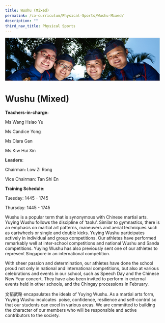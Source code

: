 ```yaml
---
title: Wushu (Mixed)
permalink: /co-curriculum/Physical-Sports/Wushu-Mixed/
description: ""
third_nav_title: Physical Sports
---
```

![](/images/CCA.jpg)

Wushu (Mixed)
=============

<b> Teachers-in-charge: </b>

Ms Wang Hsiao Yu

Ms Candice Yong 

Ms Clara Gan 

Ms Kiw Hui Xin

  

<b> Leaders: </b>

Chairman: Low Zi Rong

Vice Chairman: Tan Shi En

<b> Training Schedule: </b>

Tuesday: 1445 - 1745

Thursday: 1445 - 1745

  

Wushu is a popular term that is synonymous with Chinese martial arts. Yuying Wushu follows the discipline of ‘taolu’. Similar to gymnastics, there is an emphasis on martial art patterns, maneuvers and aerial techniques such as cartwheels or single and double kicks. Yuying Wushu participates actively in individual and group competitions. Our athletes have performed remarkably well at inter-school competitions and national Wushu and Sanda competitions. Yuying Wushu has also previously sent one of our athletes to represent Singapore in an international competition.

  

With sheer passion and determination, our athletes have done the school proud not only in national and international competitions, but also at various celebrations and events in our school, such as Speech Day and the Chinese New Year concert. They have also been invited to perform in external events held in other schools, and the Chingay processions in February. 

  

文韬武略 encapsulates the ideals of Yuying Wushu. As a martial arts form, Yuying Wushu inculcates  poise, confidence, resilience and self-control so that our students can excel in various areas. We are committed to building the character of our members who will be responsible and active contributors to the society.